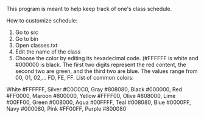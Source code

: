 This program is meant to help keep track of one's class schedule.

How to customize schedule:
1. Go to src
2. Go to bin
3. Open classes.txt
4. Edit the name of the class
5. Choose the color by editing its hexadecimal code. (#FFFFFF is white and #000000 is black. The first two digits represent the red content, the second two are green, and the third two are blue. The values range from 00, 01, 02,... FD, FE, FF.
List of common colors:

White	#FFFFFF, Silver	#C0C0C0, Gray	#808080, Black	#000000, Red	#FF0000, Maroon	#800000, Yellow	#FFFF00, Olive	#808000, Lime	#00FF00, Green	#008000, Aqua	#00FFFF, Teal	#008080, Blue	#0000FF, Navy	#000080, Pink	#FF00FF, Purple	#800080